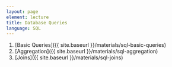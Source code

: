 ```yaml
---
layout: page
element: lecture
title: Database Queries
language: SQL
---
```




1. [Basic Queries]({{ site.baseurl }}/materials/sql-basic-queries)
2. [Aggregation]({{ site.baseurl }}/materials/sql-aggregation)
3. [Joins]({{ site.baseurl }}/materials/sql-joins)
